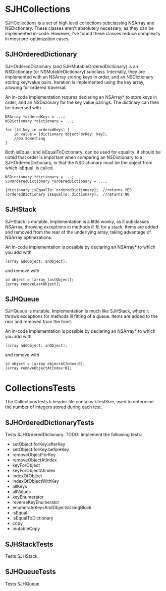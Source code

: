 # SJHCollections

SJHCollections is a set of high level collections subclassing NSArray and NSDictionary. These classes aren't absolutely necessary, as they can be implemented in-code. However, I've found these classes reduce complexity in most pre-optimization cases.

## SJHOrderedDictionary

SJHOrderedDictionary (and SJHMutableOrderedDictionary) is an NSDictionary (or NSMutableDictionary) subclass. Internally, they are implemented with an NSArray storing keys in order, and an NSDictionary storing key/value pairs. Iteration is implemented using the key array, allowing for ordered traversal.

An in-code implementation requres declaring an NSArray* to store keys in order, and an NSDicionary for the key value parings. The dictinary can then be traversed with

	NSArray *orderedKeys = ...;
	NSDictionary *dictionary = ...;

	for (id key in orderedKeys) {
		id value = [dictionary objectForKey: key];
		//Do Something
	}

Both isEqual: and isEqualToDictionary: can be used for equality. It should be noted that order is important when comparing an NSDictionary to a SJHOrderedDictionary, in that the NSDictionary must be the object from which isEqual: is called.

	NSDictionary *dictionary = ...;
	SJHOrderedDictionary *orderedDictionary = ...;

	[dictionary isEqualTo: orderedDictionary];  //returns YES
	[orderedDictionary isEqualTo: dictionary];  //returns NO


## SJHStack

SJHStack is mutable. Implementation is a little wonky, as it subclasses NSArray, throwing exceptions in methods ill fit for a stack. Items are added and removed from the rear of the underlying array, taking advantage of NSArray optimizations.

An in-code implementation is possible by declaring an NSArray* to which you add with

	[array addObject: anObject];

and remove with

	id object = [array lastObject];
	[array removeLastObject];


## SJHQueue

SJHQueue is mutable. Implementation is much like SJHStack, where it throws exceptions for methods ill fitting of a queue. Items are added to the rear and removed from the front.

An in-code implementation is possible by declaring an NSArray* to which you add with

	[array addObject: anObject];

and remove with

	id object = [array objectAtIndex:0];
	[array removeObjectAtIndex:0];


# CollectionsTests

The CollectionsTests.h header file contains kTestSize, used to determine the number of integers stored during each test.

## SJHOrderedDictionaryTests

Tests SJHOrderedDictionary.
TODO: Implement the following tests:
* setObject:forKey:afterKey
* setObject:forKey:beforeKey
* removeObjectForKey
* removeObjectAtIndex
* keyForObject
* keyForObjectAtIndex
* indexOfObject
* indexOfObjectWithKey
* allKeys
* allValues
* keyEnumerator
* reverseKeyEnumerator
* enumerateKeysAndObjectsUsingBlock
* isEqual
* isEqualToDictionary
* copy
* mutableCopy

## SJHStackTests

Tests SJHStack.

## SJHQueueTests

Tests SJHQueue.
